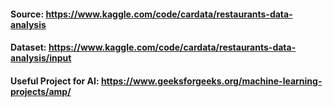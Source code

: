 #### Source: https://www.kaggle.com/code/cardata/restaurants-data-analysis
#### Dataset: https://www.kaggle.com/code/cardata/restaurants-data-analysis/input


#### Useful Project for AI: https://www.geeksforgeeks.org/machine-learning-projects/amp/
